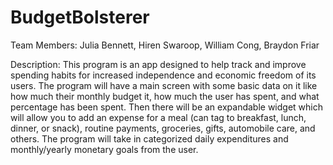 # BudgetBolsterer
Team Members: Julia Bennett, Hiren Swaroop, William Cong, Braydon Friar


Description:
This program is an app designed to help track and improve spending habits for increased independence and economic freedom of its users. The program will have a main screen with some basic data on it like how much their monthly budget it, how much the user has spent, and what percentage has been spent. Then there will be an expandable widget which will allow you to add an expense for a meal (can tag to breakfast, lunch, dinner, or snack), routine payments, groceries, gifts, automobile care, and others. The program will take in categorized daily expenditures and monthly/yearly monetary goals from the user. 
